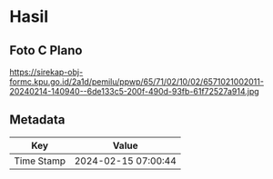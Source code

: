 # Hasil

## Foto C Plano

https://sirekap-obj-formc.kpu.go.id/2a1d/pemilu/ppwp/65/71/02/10/02/6571021002011-20240214-140940--6de133c5-200f-490d-93fb-61f72527a914.jpg


## Metadata

| Key        | Value               |
| ---------- | ------------------- |
| Time Stamp | 2024-02-15 07:00:44 |



